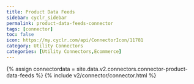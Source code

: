 ```yaml
---
title: Product Data Feeds
sidebar: cyclr_sidebar
permalink: product-data-feeds-connector
tags: [connector]
toc: false
icon: https://my.cyclr.com/api/ConnectorIcon/11781
category: Utility Connectors
categories: [Utility Connectors,Ecommerce]
---
```

{% assign connectordata = site.data.v2.connectors.connector-product-data-feeds %}
{% include v2/connector/connector.html %}	
